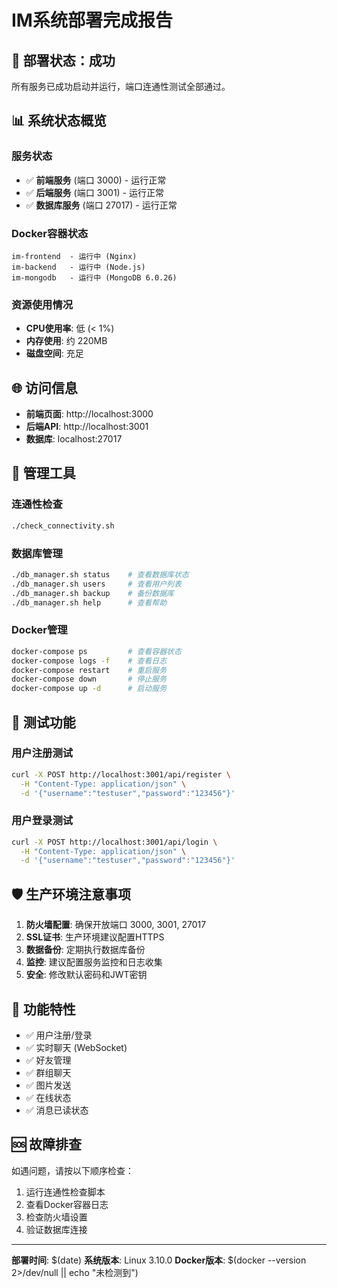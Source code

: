# IM系统部署完成报告

## 🎉 部署状态：成功

所有服务已成功启动并运行，端口连通性测试全部通过。

## 📊 系统状态概览

### 服务状态
- ✅ **前端服务** (端口 3000) - 运行正常
- ✅ **后端服务** (端口 3001) - 运行正常  
- ✅ **数据库服务** (端口 27017) - 运行正常

### Docker容器状态
```
im-frontend  - 运行中 (Nginx)
im-backend   - 运行中 (Node.js)
im-mongodb   - 运行中 (MongoDB 6.0.26)
```

### 资源使用情况
- **CPU使用率**: 低 (< 1%)
- **内存使用**: 约 220MB
- **磁盘空间**: 充足

## 🌐 访问信息

- **前端页面**: http://localhost:3000
- **后端API**: http://localhost:3001
- **数据库**: localhost:27017

## 🔧 管理工具

### 连通性检查
```bash
./check_connectivity.sh
```

### 数据库管理
```bash
./db_manager.sh status    # 查看数据库状态
./db_manager.sh users     # 查看用户列表
./db_manager.sh backup    # 备份数据库
./db_manager.sh help      # 查看帮助
```

### Docker管理
```bash
docker-compose ps         # 查看容器状态
docker-compose logs -f    # 查看日志
docker-compose restart    # 重启服务
docker-compose down       # 停止服务
docker-compose up -d      # 启动服务
```

## 🧪 测试功能

### 用户注册测试
```bash
curl -X POST http://localhost:3001/api/register \
  -H "Content-Type: application/json" \
  -d '{"username":"testuser","password":"123456"}'
```

### 用户登录测试
```bash
curl -X POST http://localhost:3001/api/login \
  -H "Content-Type: application/json" \
  -d '{"username":"testuser","password":"123456"}'
```

## 🛡️ 生产环境注意事项

1. **防火墙配置**: 确保开放端口 3000, 3001, 27017
2. **SSL证书**: 生产环境建议配置HTTPS
3. **数据备份**: 定期执行数据库备份
4. **监控**: 建议配置服务监控和日志收集
5. **安全**: 修改默认密码和JWT密钥

## 📝 功能特性

- ✅ 用户注册/登录
- ✅ 实时聊天 (WebSocket)
- ✅ 好友管理
- ✅ 群组聊天
- ✅ 图片发送
- ✅ 在线状态
- ✅ 消息已读状态

## 🆘 故障排查

如遇问题，请按以下顺序检查：
1. 运行连通性检查脚本
2. 查看Docker容器日志
3. 检查防火墙设置
4. 验证数据库连接

---
**部署时间**: $(date)
**系统版本**: Linux 3.10.0
**Docker版本**: $(docker --version 2>/dev/null || echo "未检测到")
